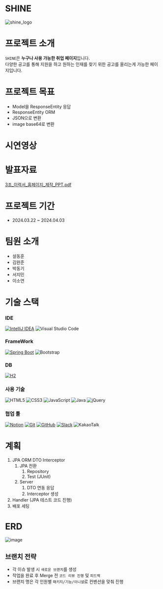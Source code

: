 # SHINE
![shine_logo](https://github.com/minmeanmin/human_cloud_web_project1/assets/118310514/8c154222-8d8e-4719-91b5-b942ce0bc1d9)

# 프로젝트 소개
`SHINE`은 **누구나 사용 가능한 취업 페이지**입니다.</br>
다양한 공고를 통해 지원을 하고 원하는 인재를 찾기 위한 공고를 올리는게 가능한 페이지입니다.</br>

# 프로젝트 목표
- Model을 ResponseEntity 응답
- ResponseEntity ORM
- JSON으로 변환
- image base64로 변환

# 시연영상


# 발표자료
[3조_이력서_홈페이지_제작_PPT.pdf](https://drive.usercontent.google.com/u/0/uc?id=1MbFXF5yFTtzqYftx6La-jFZwx9N559hm&export=download)

# 프로젝트 기간
- 2024.03.22 ~ 2024.04.03

# 팀원 소개
- 설동훈
- 김완준
- 박동기
- 서지민
- 이소연

# 기술 스택

### IDE
[![IntelliJ IDEA](https://img.shields.io/badge/-IntelliJ%20IDEA-blue?logo=intellij-idea&logoColor=white)](https://www.jetbrains.com/idea/)
![Visual Studio Code](https://img.shields.io/badge/Visual%20Studio%20Code-0078d7.svg?style=flat&logo=visual-studio-code&logoColor=white)
### FrameWork
[![Spring Boot](https://img.shields.io/badge/-Spring%20Boot-brightgreen?logo=spring&logoColor=white)](https://spring.io/projects/spring-boot)
![Bootstrap](https://img.shields.io/badge/bootstrap-%238511FA.svg?style=flat&logo=bootstrap&logoColor=white)
### DB
[![H2](https://img.shields.io/badge/-H2-orange?logo=h2&logoColor=white)](http://www.h2database.com)
### 사용 기술
![HTML5](https://img.shields.io/badge/html5-%23E34F26.svg?style=flat&logo=html5&logoColor=white)
![CSS3](https://img.shields.io/badge/css3-%231572B6.svg?style=flat&logo=css3&logoColor=white)
![JavaScript](https://img.shields.io/badge/javascript-%23323330.svg?style=flat&logo=javascript&logoColor=%23F7DF1E)
![Java](https://img.shields.io/badge/java-%23ED8B00.svg?style=flat&logo=openjdk&logoColor=white)
![jQuery](https://img.shields.io/badge/jquery-%230769AD.svg?style=flat&logo=jquery&logoColor=white)
### 협업 툴
[![Notion](https://img.shields.io/badge/-Notion-black?logo=notion&logoColor=white)](https://www.notion.so)
[![Git](https://img.shields.io/badge/-Git-red?logo=git&logoColor=white)](https://git-scm.com)
[![GitHub](https://img.shields.io/badge/-GitHub-black?logo=github&logoColor=white)](https://github.com)
[![Slack](https://img.shields.io/badge/-Slack-purple?logo=slack&logoColor=white)](https://slack.com)
![KakaoTalk](https://img.shields.io/badge/kakaotalk-ffcd00.svg?style=flat&logo=kakaotalk&logoColor=000000)
# 계획
1. JPA ORM DTO Interceptor
    1. JPA 전환
        1. Repository
        2. Test (JUnit)
    2. Server
        1. DTO 연동 응답
        2. Interceptor 생성
2. Handler (JPA 테스트 코드 진행)
3. 배포 세팅

# ERD
![image](https://github.com/minmeanmin/human_cloud_web_project1/assets/118310514/bada12df-d904-4781-90b6-05bb224a0034)

## 브랜치 전략
- 각 이슈 발생 시 `새로운 브랜치`를 생성
- 작업을 완료 후 Merge 전 `코드 리뷰 진행` 및 `피드백`
- 브랜치 명은 각 인원별 `패키지/기능/이니셜`로 컨벤션을 맞춰 진행
